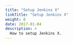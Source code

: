 ```yaml
---
title: "Setup Jenkins X"
linkTitle: "Setup Jenkins X"
weight: 8
date: 2017-01-04
description: >
  How to setup Jenkins X.
---
```


